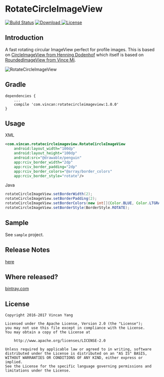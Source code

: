 RotateCircleImageView
=====================
[![Build Status](https://api.travis-ci.org/yangwencan2002/RotateCircleImageView.svg?branch=master)](https://travis-ci.org/yangwencan2002/RotateCircleImageView/) [ ![Download](https://api.bintray.com/packages/yangwencan2002/maven/RotateCircleImageView/images/download.svg) ](https://bintray.com/yangwencan2002/maven/RotateCircleImageView/_latestVersion)[![License](https://img.shields.io/badge/license-Apache%202-blue.svg)](https://www.apache.org/licenses/LICENSE-2.0)

Introduction
------

A fast rotating circular ImageView perfect for profile images. This is based on [CircleImageView from Henning Dodenhof](https://github.com/hdodenhof/CircleImageView) which itself is based on [RoundedImageView from Vince Mi](https://github.com/vinc3m1/RoundedImageView).

![RotateCircleImageView](https://raw.github.com/yangwencan2002/RotateCircleImageView/master/screenshot.jpg)

Gradle
------
```
dependencies {
    ...
    compile 'com.vincan:rotatecircleimageview:1.0.0'
}
```

Usage
-----
XML
```xml
<com.vincan.rotatecircleimageview.RotateCircleImageView
    android:layout_width="100dp"
    android:layout_height="100dp"
    android:src="@drawable/penguin"
    app:rciv_border_width="2dp"
    app:rciv_border_padding="2dp"
    app:rciv_border_colors="@array/border_colors"
    app:rciv_border_style="rotate"/>
```

Java

```java
rotateCircleImageView.setBorderWidth(2);
rotateCircleImageView.setBorderPadding(2);
rotateCircleImageView.setBorderColors(new int[]{Color.BLUE, Color.LTGRAY});
rotateCircleImageView.setBorderStyle(BorderStyle.ROTATE);
```

Sample
------
See `sample` project.

Release Notes
------
[here](https://github.com/yangwencan2002/RotateCircleImageView/releases)

## Where released?
[bintray.com](https://bintray.com/yangwencan2002/maven/RotateCircleImageView)

License
------

    Copyright 2016-2017 Vincan Yang

    Licensed under the Apache License, Version 2.0 (the "License");
    you may not use this file except in compliance with the License.
    You may obtain a copy of the License at

        http://www.apache.org/licenses/LICENSE-2.0

    Unless required by applicable law or agreed to in writing, software
    distributed under the License is distributed on an "AS IS" BASIS,
    WITHOUT WARRANTIES OR CONDITIONS OF ANY KIND, either express or implied.
    See the License for the specific language governing permissions and
    limitations under the License.
